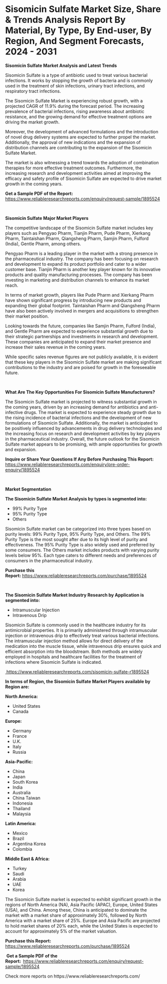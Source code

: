 <p><h1>Sisomicin Sulfate Market Size, Share & Trends Analysis Report By Material, By Type, By End-user, By Region, And Segment Forecasts, 2024 - 2031</h1></p><p><strong>Sisomicin Sulfate Market Analysis and Latest Trends</strong></p>
<p><p>Sisomicin Sulfate is a type of antibiotic used to treat various bacterial infections. It works by stopping the growth of bacteria and is commonly used in the treatment of skin infections, urinary tract infections, and respiratory tract infections.</p><p>The Sisomicin Sulfate Market is experiencing robust growth, with a projected CAGR of 11.9% during the forecast period. The increasing prevalence of bacterial infections, rising awareness about antibiotic resistance, and the growing demand for effective treatment options are driving the market growth.</p><p>Moreover, the development of advanced formulations and the introduction of novel drug delivery systems are expected to further propel the market. Additionally, the approval of new indications and the expansion of distribution channels are contributing to the expansion of the Sisomicin Sulfate Market.</p><p>The market is also witnessing a trend towards the adoption of combination therapies for more effective treatment outcomes. Furthermore, the increasing research and development activities aimed at improving the efficacy and safety profile of Sisomicin Sulfate are expected to drive market growth in the coming years.</p></p>
<p><strong>Get a Sample PDF of the Report:&nbsp;</strong> <a href="https://www.reliableresearchreports.com/enquiry/request-sample/1895524">https://www.reliableresearchreports.com/enquiry/request-sample/1895524</a></p>
<p>&nbsp;</p>
<p><strong>Sisomicin Sulfate Major Market Players</strong></p>
<p><p>The competitive landscape of the Sisomicin Sulfate market includes key players such as Pengyao Pharm, Tianjin Pharm, Pude Pharm, Xierkang Pharm, Taintaishan Pharm, Qiangsheng Pharm, Samjin Pharm, Fulford (India), Gentle Pharm, among others. </p><p>Pengyao Pharm is a leading player in the market with a strong presence in the pharmaceutical industry. The company has been focusing on research and development to expand its product portfolio and cater to a wider customer base. Tianjin Pharm is another key player known for its innovative products and quality manufacturing processes. The company has been investing in marketing and distribution channels to enhance its market reach.</p><p>In terms of market growth, players like Pude Pharm and Xierkang Pharm have shown significant progress by introducing new products and expanding their global footprint. Taintaishan Pharm and Qiangsheng Pharm have also been actively involved in mergers and acquisitions to strengthen their market position.</p><p>Looking towards the future, companies like Samjin Pharm, Fulford (India), and Gentle Pharm are expected to experience substantial growth due to their strategic partnerships and investments in research and development. These companies are anticipated to expand their market presence and increase their sales revenue in the coming years.</p><p>While specific sales revenue figures are not publicly available, it is evident that these key players in the Sisomicin Sulfate market are making significant contributions to the industry and are poised for growth in the foreseeable future.</p></p>
<p>&nbsp;</p>
<p><strong>What Are The Key Opportunities For Sisomicin Sulfate Manufacturers?</strong></p>
<p><p>The Sisomicin Sulfate market is projected to witness substantial growth in the coming years, driven by an increasing demand for antibiotics and anti-infective drugs. The market is expected to experience steady growth due to the rising incidence of bacterial infections and the development of new formulations of Sisomicin Sulfate. Additionally, the market is anticipated to be positively influenced by advancements in drug delivery technologies and the increasing focus on research and development activities by key players in the pharmaceutical industry. Overall, the future outlook for the Sisomicin Sulfate market appears to be promising, with ample opportunities for growth and expansion.</p></p>
<p><strong>Inquire or Share Your Questions If Any Before Purchasing This Report:</strong> <a href="https://www.reliableresearchreports.com/enquiry/pre-order-enquiry/1895524">https://www.reliableresearchreports.com/enquiry/pre-order-enquiry/1895524</a></p>
<p>&nbsp;</p>
<p><strong>Market Segmentation</strong></p>
<p><strong>The Sisomicin Sulfate Market Analysis by types is segmented into:</strong></p>
<p><ul><li>99% Purity Type</li><li>95% Purity Type</li><li>Others</li></ul></p>
<p><p>Sisomicin Sulfate market can be categorized into three types based on purity levels: 99% Purity Type, 95% Purity Type, and Others. The 99% Purity Type is the most sought after due to its high level of purity and effectiveness. The 95% Purity Type is also widely used and preferred by some consumers. The Others market includes products with varying purity levels below 95%. Each type caters to different needs and preferences of consumers in the pharmaceutical industry.</p></p>
<p><strong>Purchase this Report:&nbsp;</strong><a href="https://www.reliableresearchreports.com/purchase/1895524">https://www.reliableresearchreports.com/purchase/1895524</a></p>
<p>&nbsp;</p>
<p><strong>The Sisomicin Sulfate Market Industry Research by Application is segmented into:</strong></p>
<p><ul><li>Intramuscular Injection</li><li>Intravenous Drip</li></ul></p>
<p><p>Sisomicin Sulfate is commonly used in the healthcare industry for its antimicrobial properties. It is primarily administered through intramuscular injection or intravenous drip to effectively treat various bacterial infections. The intramuscular injection method allows for direct delivery of the medication into the muscle tissue, while intravenous drip ensures quick and efficient absorption into the bloodstream. Both methods are widely employed in hospitals and healthcare facilities for the treatment of infections where Sisomicin Sulfate is indicated.</p></p>
<p><a href="https://www.reliableresearchreports.com/sisomicin-sulfate-r1895524">&nbsp;https://www.reliableresearchreports.com/sisomicin-sulfate-r1895524</a></p>
<p><strong>In terms of Region, the Sisomicin Sulfate Market Players available by Region are:</strong></p>
<p>
    <p> <strong> North America: </strong>
        <ul>
            <li>United States</li>
            <li>Canada</li>
        </ul>
        </p> 
    <p> <strong> Europe: </strong>
        <ul>
            <li>Germany</li>
            <li>France</li>
            <li>U.K.</li>
            <li>Italy</li>
            <li>Russia</li>
        </ul>
        </p> 
    <p> <strong> Asia-Pacific: </strong>
        <ul>
            <li>China</li>
            <li>Japan</li>
            <li>South Korea</li>
            <li>India</li>
            <li>Australia</li>
            <li>China Taiwan</li>
            <li>Indonesia</li>
            <li>Thailand</li>
            <li>Malaysia</li>
        </ul>
        </p> 
    <p> <strong> Latin America: </strong>
        <ul>
            <li>Mexico</li>
            <li>Brazil</li>
            <li>Argentina Korea</li>
            <li>Colombia</li>
        </ul>
        </p> 
    <p> <strong> Middle East & Africa: </strong>
        <ul>
            <li>Turkey</li>
            <li>Saudi</li>
            <li>Arabia</li>
            <li>UAE</li>
            <li>Korea</li>
        </ul>
    </p>
    </p>
<p><p>The Sisomicin Sulfate market is expected to exhibit significant growth in the regions of North America (NA), Asia Pacific (APAC), Europe, United States (USA), and China. Among these, China is anticipated to dominate the market with a market share of approximately 30%, followed by North America with a market share of 25%. Europe and Asia Pacific are projected to hold market shares of 20% each, while the United States is expected to account for approximately 5% of the market valuation.</p></p>
<p><strong>Purchase this Report: </strong><a href="https://www.reliableresearchreports.com/purchase/1895524">https://www.reliableresearchreports.com/purchase/1895524</a></p>
<p>&nbsp;<strong>Get a Sample PDF of the Report:&nbsp;&nbsp;</strong><a href="https://www.reliableresearchreports.com/enquiry/request-sample/1895524">https://www.reliableresearchreports.com/enquiry/request-sample/1895524</a></p>
<p><strong></strong></p>
<p>Check more reports on https://www.reliableresearchreports.com/</p>